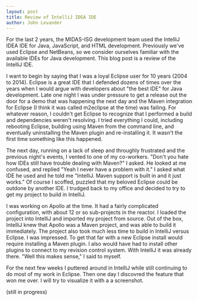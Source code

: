 ```yaml
---
layout: post
title: Review of IntelliJ IDEA IDE
author: John Levander
---
```


For the last 2 years, the MIDAS-ISG development team used the IntelliJ IDEA IDE for Java, JavaScript, and HTML development.  Previously we've used Eclipse and NetBeans, so we consider ourselves familiar with the available IDEs for Java development.  This blog post is a review of the IntelliJ IDE.

I want to begin by saying that I was a loyal Eclipse user for 10 years (2004 to 2014).  Eclipse is a great IDE that I defended dozens of times over the years when I would argue with developers about "the best IDE" for Java development.  Late one night I was under pressure to get a release out the door for a demo that was happening the next day and the Maven integration for Eclipse (I think it was called m2eclipse at the time) was failing.  For whatever reason, I couldn't get Eclipse to recognize that I performed a build and dependencies weren't resolving.  I tried everything I could, including rebooting Eclipse, building using Maven from the command line, and eventually uninstalling the Maven plugin and re-installing it.  It wasn't the first time something like this happened.

The next day, running on a lack of sleep and throughly frustrated and the previous night's events, I vented to one of my co-workers.  "Don't you hate how IDEs still have trouble dealing with Maven?"  I asked.  He looked at me confused, and replied "Yeah I never have a problem with it."  I asked what IDE he used and he told me "IntelliJ.  Maven support is built in and it just works."  Of course I scoffed, puzzled that my beloved Eclipse could be outdone by another IDE.  I trudged back to my office and decided to try to get my project to build in IntelliJ.

I was working on Apollo at the time.  It had a fairly complicated configuration, with about 12 or so sub-projects in the reactor.  I loaded the project into IntelliJ and imported my project from source.  Out of the box, IntelliJ knew that Apollo  was a Maven project, and was able to build it immediately.  The project also took much less time to build in IntelliJ versus Eclipse.  I was impressed.  To get that far with a new Eclipse install would require installing a Maven plugin.  I also would have had to install other plugins to connect to my revision control system.  With IntelliJ it was already there.  "Well this makes sense," I said to myself.

For the next few weeks I puttered around in IntelliJ while still continuing to do most of my work in Eclipse.  Then one day I discovred the feature that won me over.  I will try to visualize it with a a screenshot.

(still in progress)
